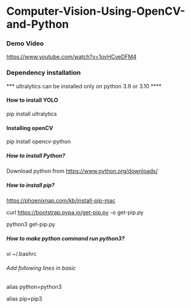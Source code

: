 # Computer-Vision-Using-OpenCV-and-Python

### Demo Video
https://www.youtube.com/watch?v=1ovHCveDFM4

### Dependency installation
*** ultralytics can be installed only on python 3.9 or 3.10 **** 

#### How to install YOLO
pip install ultralytics



#### Installing openCV 
pip install opencv-python


##### How to install Python?
Download python from https://www.python.org/downloads/

##### How to install pip?
https://phoenixnap.com/kb/install-pip-mac

curl https://bootstrap.pypa.io/get-pip.py -o get-pip.py

python3 get-pip.py

##### How to make python command run python3?
vi ~/.bashrc 

###### Add following lines in basic
alias python=python3

alias pip=pip3
